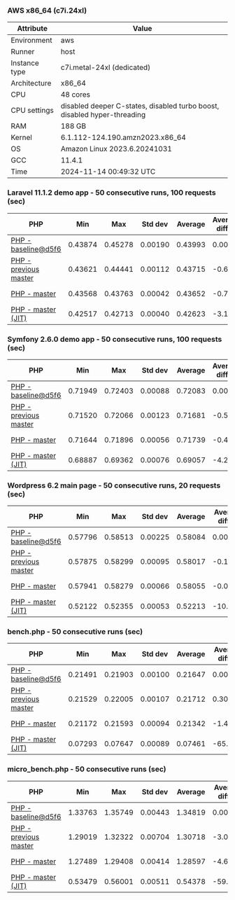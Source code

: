 ### AWS x86_64 (c7i.24xl)

|  Attribute    |     Value      |
|---------------|----------------|
| Environment   |aws|
| Runner        |host|
| Instance type |c7i.metal-24xl (dedicated)|
| Architecture  |x86_64
| CPU           |48 cores|
| CPU settings  |disabled deeper C-states, disabled turbo boost, disabled hyper-threading|
| RAM           |188 GB|
| Kernel        |6.1.112-124.190.amzn2023.x86_64|
| OS            |Amazon Linux 2023.6.20241031|
| GCC           |11.4.1|
| Time          |2024-11-14 00:49:32 UTC|

### Laravel 11.1.2 demo app - 50 consecutive runs, 100 requests (sec)

|     PHP     |     Min     |     Max     |    Std dev   |   Average  |  Average diff % |   Median   | Median diff % |     Memory    |
|-------------|-------------|-------------|--------------|------------|-----------------|------------|---------------|---------------|
|[PHP - baseline@d5f6](https://github.com/php/php-src/commit/d5f6e56610)|0.43874|0.45278|0.00190|0.43993|0.00%|0.43960|0.00%|41.86 MB|
|[PHP - previous master](https://github.com/php/php-src/commit/33ba1a4ab9)|0.43621|0.44441|0.00112|0.43715|-0.63%|0.43694|-0.61%|41.80 MB|
|[PHP - master](https://github.com/php/php-src/commit/3815a773a1)|0.43568|0.43763|0.00042|0.43652|-0.78%|0.43647|-0.71%|41.80 MB|
|[PHP - master (JIT)](https://github.com/php/php-src/commit/3815a773a1)|0.42517|0.42713|0.00040|0.42623|-3.11%|0.42620|-3.05%|50.85 MB|

### Symfony 2.6.0 demo app - 50 consecutive runs, 100 requests (sec)

|     PHP     |     Min     |     Max     |    Std dev   |   Average  |  Average diff % |   Median   | Median diff % |     Memory    |
|-------------|-------------|-------------|--------------|------------|-----------------|------------|---------------|---------------|
|[PHP - baseline@d5f6](https://github.com/php/php-src/commit/d5f6e56610)|0.71949|0.72403|0.00088|0.72083|0.00%|0.72066|0.00%|37.38 MB|
|[PHP - previous master](https://github.com/php/php-src/commit/33ba1a4ab9)|0.71520|0.72066|0.00123|0.71681|-0.56%|0.71644|-0.59%|37.50 MB|
|[PHP - master](https://github.com/php/php-src/commit/3815a773a1)|0.71644|0.71896|0.00056|0.71739|-0.48%|0.71727|-0.47%|37.50 MB|
|[PHP - master (JIT)](https://github.com/php/php-src/commit/3815a773a1)|0.68887|0.69362|0.00076|0.69057|-4.20%|0.69043|-4.20%|44.55 MB|

### Wordpress 6.2 main page - 50 consecutive runs, 20 requests (sec)

|     PHP     |     Min     |     Max     |    Std dev   |   Average  |  Average diff % |   Median   | Median diff % |     Memory    |
|-------------|-------------|-------------|--------------|------------|-----------------|------------|---------------|---------------|
|[PHP - baseline@d5f6](https://github.com/php/php-src/commit/d5f6e56610)|0.57796|0.58513|0.00225|0.58084|0.00%|0.57954|0.00%|43.00 MB|
|[PHP - previous master](https://github.com/php/php-src/commit/33ba1a4ab9)|0.57875|0.58299|0.00095|0.58017|-0.12%|0.58013|0.10%|43.12 MB|
|[PHP - master](https://github.com/php/php-src/commit/3815a773a1)|0.57941|0.58279|0.00066|0.58055|-0.05%|0.58046|0.16%|43.12 MB|
|[PHP - master (JIT)](https://github.com/php/php-src/commit/3815a773a1)|0.52122|0.52355|0.00053|0.52213|-10.11%|0.52211|-9.91%|62.00 MB|

### bench.php - 50 consecutive runs (sec)

|     PHP     |     Min     |     Max     |    Std dev   |   Average  |  Average diff % |   Median   | Median diff % |     Memory    |
|-------------|-------------|-------------|--------------|------------|-----------------|------------|---------------|---------------|
|[PHP - baseline@d5f6](https://github.com/php/php-src/commit/d5f6e56610)|0.21491|0.21903|0.00100|0.21647|0.00%|0.21635|0.00%|26.17 MB|
|[PHP - previous master](https://github.com/php/php-src/commit/33ba1a4ab9)|0.21529|0.22005|0.00107|0.21712|0.30%|0.21698|0.29%|26.23 MB|
|[PHP - master](https://github.com/php/php-src/commit/3815a773a1)|0.21172|0.21593|0.00094|0.21342|-1.41%|0.21339|-1.37%|26.23 MB|
|[PHP - master (JIT)](https://github.com/php/php-src/commit/3815a773a1)|0.07293|0.07647|0.00089|0.07461|-65.53%|0.07439|-65.62%|27.39 MB|

### micro_bench.php - 50 consecutive runs (sec)

|     PHP     |     Min     |     Max     |    Std dev   |   Average  |  Average diff % |   Median   | Median diff % |     Memory    |
|-------------|-------------|-------------|--------------|------------|-----------------|------------|---------------|---------------|
|[PHP - baseline@d5f6](https://github.com/php/php-src/commit/d5f6e56610)|1.33763|1.35749|0.00443|1.34819|0.00%|1.34828|0.00%|20.42 MB|
|[PHP - previous master](https://github.com/php/php-src/commit/33ba1a4ab9)|1.29019|1.32322|0.00704|1.30718|-3.04%|1.30717|-3.05%|20.48 MB|
|[PHP - master](https://github.com/php/php-src/commit/3815a773a1)|1.27489|1.29408|0.00414|1.28597|-4.62%|1.28600|-4.62%|20.48 MB|
|[PHP - master (JIT)](https://github.com/php/php-src/commit/3815a773a1)|0.53479|0.56001|0.00511|0.54378|-59.67%|0.54305|-59.72%|21.80 MB|

